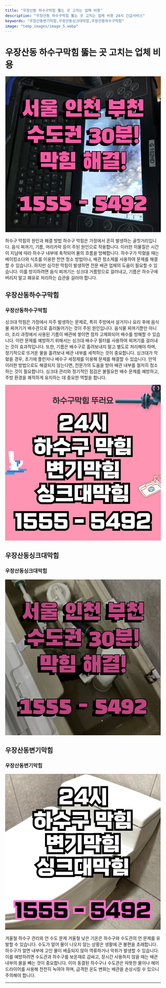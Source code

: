 ```yaml
---
title: "우장산동 하수구막힘 뚫는 곳 고치는 업체 비용"
description: "우장산동 하수구막힘 뚫는 곳 고치는 업체 비용 24시 긴급서비스"
keywords: "우장산동변기막힘,우장산동싱크대막힘,우장산동하수구막힘"
image: "temp_images/image_5.webp"
---
```


# 우장산동 하수구막힘 뚫는 곳 고치는 업체 비용

![우장산동하수구막힘](temp_images/image_6.webp) 

하수구 막힘의 원인과 해결 방법 하수구 막힘은 가정에서 흔히 발생하는 골칫거리입니다. 음식 찌꺼기, 기름, 머리카락 등이 주된 원인으로 작용합니다. 이러한 이물질은 시간이 지남에 따라 하수구 내부에 축적되어 물의 흐름을 방해합니다. 하수구가 막혔을 때는 베이킹소다와 식초를 이용한 천연 청소 방법이나, 배관 청소제를 사용하여 문제를 해결할 수 있습니다. 하지만 심각한 막힘이 발생하면 전문 배관 업체의 도움이 필요할 수 있습니다. 이를 방지하려면 음식 찌꺼기는 싱크대 거름망으로 걸러내고, 기름은 하수구에 버리지 말고 폐유로 처리하는 습관을 길러야 합니다.


## 우장산동하수구막힘

### 우장산동하수구막힘

싱크대 막힘은 가정에서 자주 발생하는 문제로, 특히 주방에서 설거지나 요리 후에 음식물 찌꺼기가 배수관으로 흘러들어가는 것이 주된 원인입니다. 음식물 찌꺼기뿐만 아니라, 조리 과정에서 사용된 기름이 배관에 쌓이면 점차 고체화되어 배수를 방해할 수 있습니다. 이런 문제를 예방하기 위해서는 싱크대 배수구 필터를 사용하여 찌꺼기를 걸러내는 것이 효과적입니다. 또한, 기름은 배수구로 흘려보내지 말고 별도로 처리해야 하며, 정기적으로 뜨거운 물을 흘려보내 배관 내부를 세척하는 것이 중요합니다. 싱크대가 막혔을 경우, 초기에 플런저나 배수구 세정제를 이용해 문제를 해결할 수 있습니다. 만약 이러한 방법으로도 해결되지 않는다면, 전문가의 도움을 받아 배관 내부를 철저히 청소하는 것이 필요합니다. 싱크대 관리와 정기적인 점검은 불필요한 배수 문제를 예방하고, 주방 환경을 쾌적하게 유지하는 데 중요한 역할을 합니다.


![우장산동하수구막힘](temp_images/image_0.webp) 



## 우장산동싱크대막힘

### 우장산동싱크대막힘

![우장산동싱크대막힘](temp_images/image_4.webp) 



## 우장산동변기막힘

### 우장산동변기막힘

![우장산동변기막힘](temp_images/image_3.webp) 

  겨울철 하수구 관리와 언 수도 문제 겨울철 낮은 기온은 하수구와 수도관의 언 문제를 유발할 수 있습니다. 수도가 얼어 물이 나오지 않는 상황은 생활에 큰 불편을 초래합니다. 하수구가 얼면 내부에 고인 물이 배출되지 않아 역류하거나 악취가 발생할 수 있습니다. 이를 예방하려면 수도관과 하수구를 보온재로 감싸고, 장시간 사용하지 않을 때는 배관 내부의 물을 빼는 것이 중요합니다. 이미 동결된 하수구나 수도관은 따뜻한 물이나 헤어드라이어를 사용해 천천히 녹여야 하며, 급격한 온도 변화는 배관을 손상시킬 수 있으니 주의해야 합니다.

---

